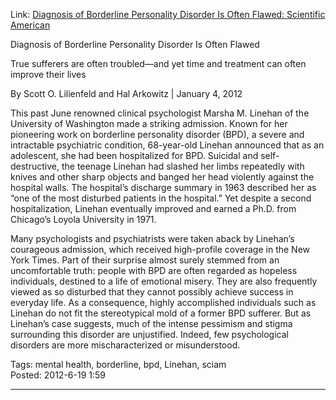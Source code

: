 <div id="wikitext">

Link: [Diagnosis of Borderline Personality Disorder Is Often Flawed:
Scientific
American](http://www.scientificamerican.com/article.cfm?id=the-truth-about-borderline)

<div class="vspace">

</div>

<div class="round lrindent quote">

Diagnosis of Borderline Personality Disorder Is Often Flawed

True sufferers are often troubled—and yet time and treatment can often
improve their lives

By Scott O. Lilienfeld and Hal Arkowitz | January 4, 2012

This past June renowned clinical psychologist Marsha M. Linehan of the
University of Washington made a striking admission. Known for her
pioneering work on borderline personality disorder (BPD), a severe and
intractable psychiatric condition, 68-year-old Linehan announced that as
an adolescent, she had been hospitalized for BPD. Suicidal and
self-destructive, the teenage Linehan had slashed her limbs repeatedly
with knives and other sharp objects and banged her head violently
against the hospital walls. The hospital’s discharge summary in 1963
described her as “one of the most disturbed patients in the hospital.”
Yet despite a second hospitalization, Linehan eventually improved and
earned a Ph.D. from Chicago’s Loyola University in 1971.

Many psychologists and psychiatrists were taken aback by Linehan’s
courageous admission, which received high-profile coverage in the New
York Times. Part of their surprise almost surely stemmed from an
uncomfortable truth: people with BPD are often regarded as hopeless
individuals, destined to a life of emotional misery. They are also
frequently viewed as so disturbed that they cannot possibly achieve
success in everyday life. As a consequence, highly accomplished
individuals such as Linehan do not fit the stereotypical mold of a
former BPD sufferer. But as Linehan’s case suggests, much of the intense
pessimism and stigma surrounding this disorder are unjustified. Indeed,
few psychological disorders are more mischaracterized or misunderstood.

</div>

Tags: mental health, borderline, bpd, Linehan, sciam\
Posted: 2012-6-19 1:59

<div class="vspace">

</div>

------------------------------------------------------------------------

</div>
